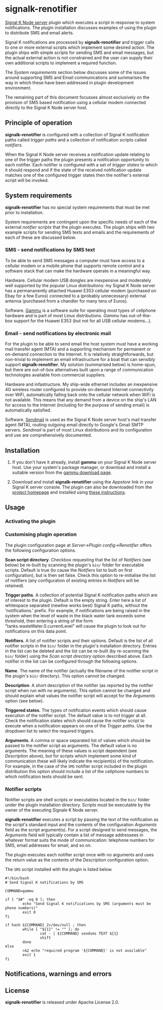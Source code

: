# signalk-renotifier

[Signal K Node server](https://github.com/SignalK/signalk-server-node)
plugin which executes a script in response to system notifications.
The plugin installation discusses examples of using the plugin to distribute
SMS and email alerts.

Signal K notifications are processed by __signalk-renotifier__ and trigger
calls to one or more external scripts which implement some desired action.
The plugin ships with simple scripts for sending SMS and email messages, but
the actual external action is not constrained and the user can supply their
own additional scripts to implement a required function. 

The _System requirements_ section below discusses some of the issues around
supporting SMS and Email communications and summarises the way in which these
have been addressed in plugin development environment.

The remaining part of this document focusses almost exclusively on the
provison of SMS based notification using a cellular modem connected directly
to the Signal K Node server host.

## Principle of operation

__signalk-renotifier__ is configured with a collection of Signal K
notification paths called _trigger paths_ and a collection of notification
scripts called _notifiers_.

When the Signal K Node server receives a notification update relating to one
of the trigger paths the plugin presents a notification opportunity to each
notifier.
Each notifier is configured with a set of _trigger states_ to which it should
respond and if the state of the received notification update matches one of
the configured trigger states then the notifier's external script  will be
invoked.
 
## System requirements

__signalk-renotifier__ has no special system requirements that must be met
prior to installation.

System requirements are contingent upon the specific needs of each of the
external _notifier scripts_ that the plugin executes.
The plugin ships with two example scripts for sending SMS texts and emails and
the requirements of each of these are discussed below.

### SMS - send notifications by SMS text

To be able to send SMS messages a computer must have access to a cellular
modem or a mobile phone that supports remote control and a software stack that
can make the hardware operate in a meaningful way.

Hardware.
Cellular modem USB dongles are inexpensive and moderately well supported by
the popular Linux distributions: my Signal K Node server has a permananently
attached Huawei E353 cellular modem (purchased on Ebay for a few Euros)
connected to a (probably unnecessary) external antenna (purchased from a
chandler for many tens of Euros).

Software.
[Gammu](https://wammu.eu/gammu/)
is a software suite for operating most types of cellphone hardware and is
part of most Linux distributions.
_Gammu_ has out-of-the-box support for the Huawei E353 (but not for all
USB cellular modems...).

### Email - send notifications by electronic mail

For the plugin to be able to send email the host system must have a working
mail transfer agent (MTA) and a supporting mechanism for permanent or on-demand
connection to the Internet.
It is relatively straightforwards, but non-trivial to implement an email
infrastructure for a boat that can sensibly support __signalk-renotifier__.
My solution (summarised below) is home-spun, but there are out-of-box
alternatives built upon a range of communication technologies available from
commercial suppliers.

Hardware and infastructure.
My ship-wide ethernet includes an inexpensive 4G wireless router configured to
provide on-demand Internet connectivity over WiFi, automatically falling back
onto the cellular network when WiFi is not available.
This means that any demand from a device on the ship's LAN for access to the
Internet (including for the purpose of sending email) is automatically
satisfied.

Software.
[Sendmail](https://en.wikipedia.org/wiki/Sendmail)
is used as the Signal K Node server host's mail transfer agent (MTA), routing
outgoing email directly to Google's Gmail SMTP servers.
_Sendmail_ is part of most Linux distributions and its configuration and use
are comprehensively documented.

## Installation

1. If you don't have it already, install __gammu__ on your Signal K Node
server host.
Use your system's package manager, or download and install a suitable version
from the
[gammu download page](https://wammu.eu/download/gammu/).

2. Download and install __signalk-renotifier__ using the _Appstore_ link
in your Signal K server console.
The plugin can also be downloaded from the 
[project homepage](https://github.com/preeve9534/signalk-renotifier)
and installed using
[these instructions](https://github.com/SignalK/signalk-server-node/blob/master/SERVERPLUGINS.md).

## Usage

### Activating the plugin

### Customising plugin operation

The plugin configuration page at _Server->Plugin config->Renotifier_ offers
the following configuration options.

__Scan script directory__.  Checkbox requesting that the list of _Notifiers_
(see below) be re-built by scanning the plugin's `bin/` folder for
executable scripts.
Default is true (to cause the _Notifiers_ list to built on first configuration),
but is then set false.
Check this option to re-initialise the list of notifiers (any configuration of
existing entries in _Notifiers_ will be retained).

__Trigger paths__.  A collection of potential Signal K notification paths 
which are of interest to the plugin.
Default is the empty string.
Enter here a list of whitespace separated (newline works best) Signal K paths,
without the 'notifications.' prefix.
For example, if notifications are being raised in the system when the level of
waste in the black water tank exceeds some threshold, then entering a string
of the form "tanks.wasteWater.0.currentLevel" will cause the plugin to look
out for notifications on this data point.
 
__Notifiers__.  A list of notifier scripts and their options.
Default is the list of all notifier scripts in the `bin/` folder in the
plugin's installation directory.
Entries in the list can be deleted and the list can be re-built (by re-scanning
the `bin/` folder) using the _Scan script directory_ option described above.
Each notifier in the list can be configured through the following options.

__Name__.  The name of the notifier (actually the filename of the notifier
script in the plugin's `bin/` directory).
This option cannot be changed.

__Description__.  A short description of the notifier (as reported by the
notifier script when run with no arguments).
This option cannot be changed and should explain what values the notifier
script will accept for the _Arguments_ option (see below).

__Triggered states__.  The types of notification events which should cause
execution of the notifier script.
The default value is to not trigger at all.
Check the notification states which should cause the notifier script to
execute when a notification appears on one of the _Trigger paths_.
Use the dropdown list to select the required triggers.

__Arguments__.  A comma or space separated list of values which should be
passed to the notifier script as arguments.
The default value is no arguments.
The meaning of these values is script dependent (see _Description_ above),
but for scripts which implement some kind of communication these will likely
indicate the recipient(s) of the notification.
For example, in the case of the `SMS` notifier script included in the plugin
distribution this option should include a list of the cellphone numbers
to which notification texts should be sent.

### Notifier scripts

Notifier scripts are shell scripts or executables located in the `bin/`
folder under the plugin installation directory.
Scripts must be executable by the owner of the executing Signale K Node server.

__signalk-renotifier__ executes a script by passing the text of the
notification as the script's standard input and the contents of the
configuration _Arguments_ field as the script argument(s).
For a script designed to send messages, the _Arguments_ field will typically
contain a list of message addressees in whatever format suits the mode
of communication: telephone numbers for SMS, email addresses for email,
and so on.

The plugin executes each notifier script once with no arguments and uses
the return value as the contents of the _Description_ configuration option.

The `SMS` script installed with the plugin is listed below.

```
#!/bin/bash
# Send Signal K notifications by SMS

COMMAND=gammu

if [ "$#" -eq 0 ]; then
        echo "Send Signal K notifications by SMS (arguments must be phone numbers)"
        exit 0
fi

if hash ${COMMAND} 2>/dev/null ; then
        while [ "${1}" != "" ]; do
                cat - | ${COMMAND} sendsms TEXT ${1}
                shift
        done
else
        >&2 echo "required program '${COMMAND}' is not available"
        exit 1
fi

```

## Notifications, warnings and errors

## License

__signalk-renotifier__ is released under Apache License 2.0.
